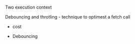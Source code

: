 Two execution context

 Debouncing and throtling -   technique to optimest a fetch call 



- cost 

- Debouncing




